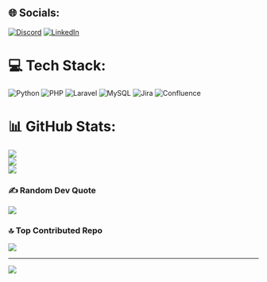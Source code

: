 
## 🌐 Socials:
[![Discord](https://img.shields.io/badge/Discord-%237289DA.svg?logo=discord&logoColor=white)](https://discord.gg/https://discord.com/users/211370137385697280) [![LinkedIn](https://img.shields.io/badge/LinkedIn-%230077B5.svg?logo=linkedin&logoColor=white)](https://linkedin.com/in/pasha-van-der-weg-7a80011b7/) 

# 💻 Tech Stack:
![Python](https://img.shields.io/badge/python-3670A0?style=flat&logo=python&logoColor=ffdd54) ![PHP](https://img.shields.io/badge/php-%23777BB4.svg?style=flat&logo=php&logoColor=white) ![Laravel](https://img.shields.io/badge/laravel-%23FF2D20.svg?style=flat&logo=laravel&logoColor=white) ![MySQL](https://img.shields.io/badge/mysql-%2300f.svg?style=flat&logo=mysql&logoColor=white) ![Jira](https://img.shields.io/badge/jira-%230A0FFF.svg?style=flat&logo=jira&logoColor=white) ![Confluence](https://img.shields.io/badge/confluence-%23172BF4.svg?style=flat&logo=confluence&logoColor=white)
# 📊 GitHub Stats:
![](https://github-readme-stats.vercel.app/api?username=PashaVDW&theme=dark&hide_border=false&include_all_commits=false&count_private=false)<br/>
![](https://github-readme-streak-stats.herokuapp.com/?user=PashaVDW&theme=dark&hide_border=false)<br/>
![](https://github-readme-stats.vercel.app/api/top-langs/?username=PashaVDW&theme=dark&hide_border=false&include_all_commits=false&count_private=false&layout=compact)

### ✍️ Random Dev Quote
![](https://quotes-github-readme.vercel.app/api?type=horizontal&theme=merko)

### 🔝 Top Contributed Repo
![](https://github-contributor-stats.vercel.app/api?username=PashaVDW&limit=5&theme=gruvbox&combine_all_yearly_contributions=true)

---
[![](https://visitcount.itsvg.in/api?id=PashaVDW&icon=0&color=8)](https://visitcount.itsvg.in)

<!-- Proudly created with GPRM ( https://gprm.itsvg.in ) -->
